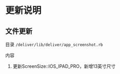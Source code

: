 # 更新说明

## 文件更新

目录 `/deliver/lib/deliver/app_screenshot.rb`

内容
1. 更新ScreenSize::IOS_IPAD_PRO，新增13英寸尺寸
